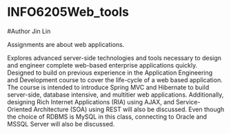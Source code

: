 # INFO6205Web_tools

#Author Jin Lin



Assignments are about web applications.

Explores advanced server-side technologies and tools necessary to design and engineer complete web-based enterprise applications
quickly. Designed to build on previous experience in the Application Engineering and Development course to cover the life-cycle of a
web based application. The course is intended to introduce Spring MVC and Hibernate to build server-side, database intensive, and multitier web applications. Additionally, designing Rich Internet Applications (RIA) using AJAX, and Service-Oriented Architecture (SOA)
using REST will also be discussed. Even though the choice of RDBMS is MySQL in this class, connecting to Oracle and MSSQL Server
will also be discussed. 

